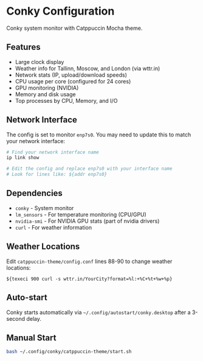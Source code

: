 # Conky Configuration

Conky system monitor with Catppuccin Mocha theme.

## Features

- Large clock display
- Weather info for Tallinn, Moscow, and London (via wttr.in)
- Network stats (IP, upload/download speeds)
- CPU usage per core (configured for 24 cores)
- GPU monitoring (NVIDIA)
- Memory and disk usage
- Top processes by CPU, Memory, and I/O

## Network Interface

The config is set to monitor `enp7s0`. You may need to update this to match your network interface:

```bash
# Find your network interface name
ip link show

# Edit the config and replace enp7s0 with your interface name
# Look for lines like: ${addr enp7s0}
```

## Dependencies

- `conky` - System monitor
- `lm_sensors` - For temperature monitoring (CPU/GPU)
- `nvidia-smi` - For NVIDIA GPU stats (part of nvidia drivers)
- `curl` - For weather information

## Weather Locations

Edit `catppuccin-theme/config.conf` lines 88-90 to change weather locations:

```
${texeci 900 curl -s wttr.in/YourCity?format=%l:+%C+%t+%w+%p}
```

## Auto-start

Conky starts automatically via `~/.config/autostart/conky.desktop` after a 3-second delay.

## Manual Start

```bash
bash ~/.config/conky/catppuccin-theme/start.sh
```
